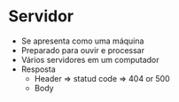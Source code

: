 # Servidor

* Se apresenta como uma máquina
* Preparado para ouvir e processar
* Vários servidores em um computador
* Resposta 
    * Header => statud code => 404 or 500
    * Body